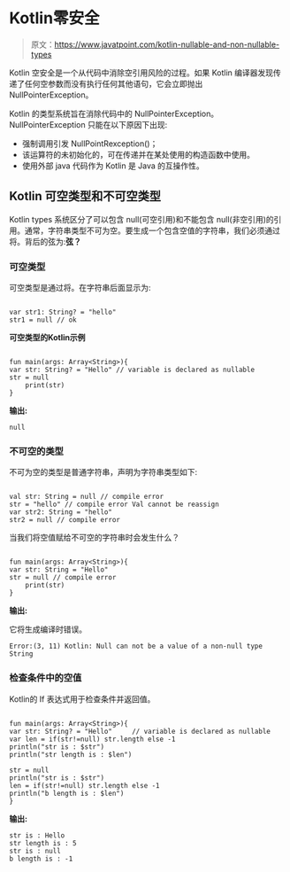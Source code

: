 # Kotlin零安全

> 原文：<https://www.javatpoint.com/kotlin-nullable-and-non-nullable-types>

Kotlin 空安全是一个从代码中消除空引用风险的过程。如果 Kotlin 编译器发现传递了任何空参数而没有执行任何其他语句，它会立即抛出 NullPointerException。

Kotlin 的类型系统旨在消除代码中的 NullPointerException。NullPointerException 只能在以下原因下出现:

*   强制调用引发 NullPointRexception()；
*   该运算符的未初始化的，可在传递并在某处使用的构造函数中使用。
*   使用外部 java 代码作为 Kotlin 是 Java 的互操作性。

## Kotlin 可空类型和不可空类型

Kotlin types 系统区分了可以包含 null(可空引用)和不能包含 null(非空引用)的引用。通常，字符串类型不可为空。要生成一个包含空值的字符串，我们必须通过将。背后的弦为:**弦？**

### 可空类型

可空类型是通过将。在字符串后面显示为:

```

var str1: String? = "hello"
str1 = null // ok

```

**可空类型的Kotlin示例**

```

fun main(args: Array<String>){
var str: String? = "Hello" // variable is declared as nullable
str = null
    print(str)
}

```

**输出:**

```
null

```

### 不可空的类型

不可为空的类型是普通字符串，声明为字符串类型如下:

```

val str: String = null // compile error
str = "hello" // compile error Val cannot be reassign
var str2: String = "hello"
str2 = null // compile error

```

当我们将空值赋给不可空的字符串时会发生什么？

```

fun main(args: Array<String>){
var str: String = "Hello"
str = null // compile error
    print(str)
}

```

**输出:**

它将生成编译时错误。

```
Error:(3, 11) Kotlin: Null can not be a value of a non-null type String

```

### 检查条件中的空值

Kotlin的 If 表达式用于检查条件并返回值。

```

fun main(args: Array<String>){
var str: String? = "Hello"     // variable is declared as nullable
var len = if(str!=null) str.length else -1
println("str is : $str")
println("str length is : $len")

str = null
println("str is : $str")
len = if(str!=null) str.length else -1
println("b length is : $len")
}

```

**输出:**

```
str is : Hello
str length is : 5
str is : null
b length is : -1

```